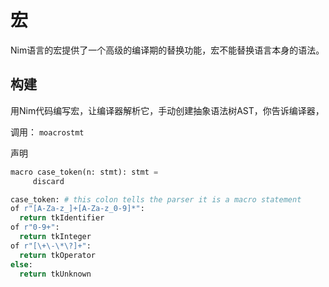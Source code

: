 # 宏

Nim语言的宏提供了一个高级的编译期的替换功能，宏不能替换语言本身的语法。

## 构建

用Nim代码编写宏，让编译器解析它，手动创建抽象语法树AST，你告诉编译器，

调用： `moacrostmt`

声明

```python
macro case_token(n: stmt): stmt =
	 discard

case_token: # this colon tells the parser it is a macro statement
of r"[A-Za-z_]+[A-Za-z_0-9]*":
  return tkIdentifier
of r"0-9+":
  return tkInteger
of r"[\+\-\*\?]+":
  return tkOperator
else:
  return tkUnknown
```





